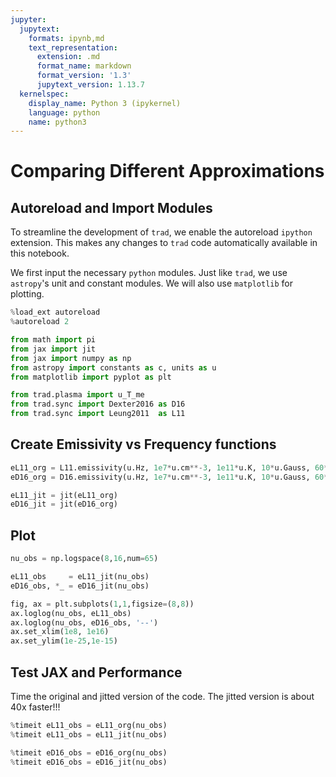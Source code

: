 ```yaml
---
jupyter:
  jupytext:
    formats: ipynb,md
    text_representation:
      extension: .md
      format_name: markdown
      format_version: '1.3'
      jupytext_version: 1.13.7
  kernelspec:
    display_name: Python 3 (ipykernel)
    language: python
    name: python3
---
```


# Comparing Different Approximations


## Autoreload and Import Modules

To streamline the development of `trad`, we enable the autoreload `ipython` extension.
This makes any changes to `trad` code automatically available in this notebook.

We first input the necessary `python` modules.  Just like `trad`, we use `astropy`'s unit and constant modules.
We will also use `matplotlib` for plotting.

```python
%load_ext autoreload
%autoreload 2

from math import pi
from jax import jit
from jax import numpy as np
from astropy import constants as c, units as u
from matplotlib import pyplot as plt

from trad.plasma import u_T_me
from trad.sync import Dexter2016 as D16
from trad.sync import Leung2011  as L11
```

## Create Emissivity vs Frequency functions

```python
eL11_org = L11.emissivity(u.Hz, 1e7*u.cm**-3, 1e11*u.K, 10*u.Gauss, 60*u.deg)
eD16_org = D16.emissivity(u.Hz, 1e7*u.cm**-3, 1e11*u.K, 10*u.Gauss, 60*u.deg)

eL11_jit = jit(eL11_org)
eD16_jit = jit(eD16_org)
```

## Plot

```python
nu_obs = np.logspace(8,16,num=65)

eL11_obs     = eL11_jit(nu_obs)
eD16_obs, *_ = eD16_jit(nu_obs)

fig, ax = plt.subplots(1,1,figsize=(8,8))
ax.loglog(nu_obs, eL11_obs)
ax.loglog(nu_obs, eD16_obs, '--')
ax.set_xlim(1e8, 1e16)
ax.set_ylim(1e-25,1e-15)
```

## Test JAX and Performance

Time the original and jitted version of the code.  The jitted version is about 40x faster!!!

```python
%timeit eL11_obs = eL11_org(nu_obs)
%timeit eL11_obs = eL11_jit(nu_obs)
```

```python
%timeit eD16_obs = eD16_org(nu_obs)
%timeit eD16_obs = eD16_jit(nu_obs)
```
